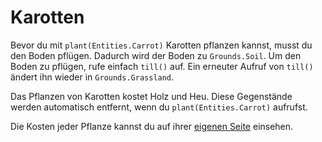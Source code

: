 # Karotten
Bevor du mit `plant(Entities.Carrot)` Karotten pflanzen kannst, musst du den Boden pflügen. Dadurch wird der Boden zu `Grounds.Soil`. Um den Boden zu pflügen, rufe einfach `till()` auf. Ein erneuter Aufruf von `till()` ändert ihn wieder in `Grounds.Grassland`.

Das Pflanzen von Karotten kostet Holz und Heu. Diese Gegenstände werden automatisch entfernt, wenn du `plant(Entities.Carrot)` aufrufst.

Die Kosten jeder Pflanze kannst du auf ihrer [eigenen Seite](objects/carrot) einsehen.